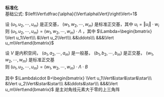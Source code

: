 **标准化**  
基础公式:  $\left\Vert\dfrac{\alpha}{\Vert\alpha\Vert}\right\Vert=1$  
  
设 $(u_1,u_2,\cdots,u_m)$ 是正交基， $(w_1,w_2,\cdots,w_m)$ 是标准正交基，其中 $u_i=\Vert u_i\Vert\cdot w_i$  
则 $(u_1,u_2,\cdots,u_m)=(w_1,w_2,\cdots,w_m)\cdot\Lambda$ ，其中 $\Lambda=\begin{bmatrix}  
\Vert u_1\Vert\\\ &\Vert u_2\Vert\\\ &&\ddots\\\ &&&\Vert u_m\Vert\end{bmatrix}$  
  
设 $V$ 是内积空间， $(a_1,a_2,\cdots,a_m)$ 是一般基， $(b_1,b_2,\cdots,b_m)$ 是正交基， $(w_1,w_2,\cdots,w_m)$ 是标准正交基  
则 $(u_1,u_2,\cdots,u_m)=(w_1,w_2,\cdots,w_m)\cdot\Lambda\cdot B$  
  
其中 $\Lambda\cdot B=\begin{bmatrix}  
\Vert u_1\Vert&\star&\star&\star\\\ &\Vert u_2\Vert&\star&\star\\\ &&\ddots&\star\\\ &&&\Vert u_m\Vert\end{bmatrix}$ 是主对角线元素大于零的上三角阵  
